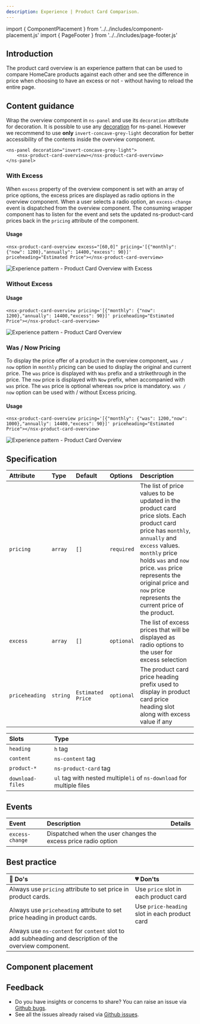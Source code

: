```yaml
---
description: Experience | Product Card Comparison.
---
```


import { ComponentPlacement } from '../../includes/component-placement.js'
import { PageFooter } from '../../includes/page-footer.js'

## Introduction

The product card overview is an experience pattern that can be used to compare HomeCare products against each other and see the difference in price when choosing to have an excess or not - without having to reload the entire page.

## Content guidance
Wrap the overview component in `ns-panel` and use its `decoration` attribute for decoration. It is possible to use any [decoration](ns-panel#specification) for ns-panel. However we recommend to use **only** `invert-concave-grey-light` decoration for better accessibility of the contents inside the overview component.

```markup
<ns-panel decoration="invert-concave-grey-light">
    <nsx-product-card-overview></nsx-product-card-overview>
</ns-panel>
```

### With Excess
When `excess` property of the overview component is set with an array of price options, the excess prices are displayed as radio options in the overview component. When a user selects a radio option, an `excess-change` event is dispatched from the overview component. The consuming wrapper component has to listen for the event and sets the updated ns-product-card prices back in the `pricing` attribute of the component.

#### Usage

```markup
<nsx-product-card-overview excess="[60,0]" pricing='[{"monthly": {"now": 1200},"annually": 14400,"excess": 90}]' priceheading="Estimated Price"></nsx-product-card-overview>
```

![Experience pattern - Product Card Overview with Excess](https://user-images.githubusercontent.com/78729952/110317836-943a3800-8004-11eb-85e8-437f8d4edb16.png)

### Without Excess

#### Usage
```markup
<nsx-product-card-overview pricing='[{"monthly": {"now": 1200},"annually": 14400,"excess": 90}]' priceheading="Estimated Price"></nsx-product-card-overview>
```
![Experience pattern - Product Card Overview](https://user-images.githubusercontent.com/78729952/110448202-e177e180-80b8-11eb-8a02-6c40db07a9ba.png)

### Was / Now Pricing
To display the price offer of a product in the overview component, `was / now` option in `monthly` pricing can be used to display the original and current price. The `was` price is displayed with `Was` prefix and a strikethrough in the price. The `now` price is displayed with `Now` prefix, when accompanied with `was` price. The `was` price is optional whereas `now` price is mandatory. `was / now` option can be used with / without Excess pricing.

#### Usage
```markup
<nsx-product-card-overview pricing='[{"monthly": {"was": 1200,"now": 1000},"annually": 14400,"excess": 90}]' priceheading="Estimated Price"></nsx-product-card-overview>
```

![Experience pattern - Product Card Overview](https://user-images.githubusercontent.com/78729952/173387001-3eb8c9a0-ba43-45c2-aa41-465158c86efd.png)

## Specification

| Attribute | Type | Default | Options | Description |
| :--- | :--- | :--- | :--- | :------ |
| `pricing` | `array` | `[]` | `required` | The list of price values to be updated in the product card price slots. Each product card price has `monthly`, `annually` and `excess` values. `monthly` price holds  `was` and `now` price. `was` price represents the original price and `now` price represents the current price of the product. |
| `excess` | `array` | `[]` | `optional` | The list of excess prices that will be displayed as radio options to the user for excess selection|
| `priceheading` | `string` | `Estimated Price` | `optional` | The product card price heading prefix used to display in product card price heading slot along with excess value if any|

| Slots | Type |
| :--- | :--- |
| `heading` | `h` tag |
| `content` | `ns-content` tag |
| `product-*` |  `ns-product-card` tag |
| `download-files` | `ul` tag with nested multiple`li` of `ns-download` for multiple files |

## Events

| Event | Description | Details |
| :--- | :-----| :--- |
| `excess-change` | Dispatched when the user changes the excess price radio option | |

## Best practice

| 💚 Do's | 💔 Don'ts |
| :--- | :--- |
| Always use `pricing` attribute to set price in product cards. | Use `price` slot in each product card  |
| Always use `priceheading` attribute to set price heading in product cards. | Use `price-heading` slot in each product card |
| Always use `ns-content` for `content` slot to add subheading and description of the overview component. |  |

## Component placement

<ComponentPlacement component="nsx-product-card-overview" parentComponents="ns-panel"></ComponentPlacement>

## Feedback

* Do you have insights or concerns to share? You can raise an issue via [Github bugs](https://github.com/ConnectedHomes/nucleus/issues/new?assignees=&labels=Bug&template=a--bug-report.md&title=[bug]%20[nsx-marketing-consent]).
* See all the issues already raised via [Github issues](https://github.com/connectedHomes/nucleus/issues?utf8=%E2%9C%93&q=is%3Aopen+is%3Aissue+label%3ABug+[nsx-marketing-consent]).

<PageFooter></PageFooter>
